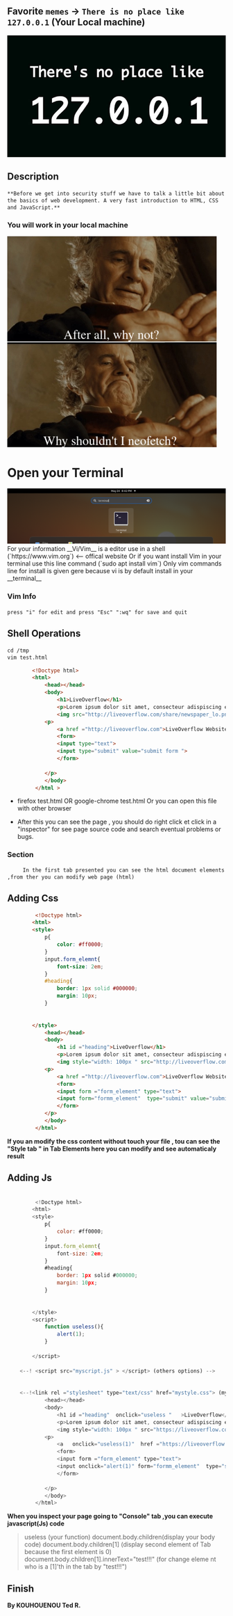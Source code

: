  ## Favorite `memes` -> `There is no place like 127.0.0.1` (Your Local machine)

<img src ="127.jpeg">

## Description
	**Before we get into security stuff we have to talk a little bit about the basics of web development. A very fast introduction to HTML, CSS and JavaScript.**

 ### You will work in your local machine
 <img src ="neofetch.webp">
 
 
# Open your __Terminal__


<img src ="open-terminal.png">
For your information __Vi/Vim__ is a editor use in a shell (`https://www.vim.org`) <-- offical website 
Or if you want install Vim in your terminal use this line command (`sudo apt install vim`)
Only vim commands line for install is given gere because vi is by default install in your __terminal__

### Vim Info

`press "i" for edit and press "Esc" ":wq" for save and quit` 

## Shell Operations


	cd /tmp
	vim test.html
	
	
```html
		<!Doctype html> 
		<html>
			<head></head>
			<body>
				<h1>LiveOverflow</h1>
				<p>Lorem ipsum dolor sit amet, consecteur adispiscing elit</p>
				<img src="http://liveoverflow.com/share/newspaper_lo.png">
			<p>
				<a href ="http://liveoverflow.com">LiveOverflow Website <a>
				<form>
				<input type="text">
				<input type="submit" value="submit form ">
				</form>
				
			</p>		
			</body>		
		 </html > 
```
		
* firefox test.html OR google-chrome test.html Or you can open this file with other browser
		 
+ After this you can see the page , you should do right click et click in a "inspector"
		 for see page source code and search eventual problems or bugs.
		 
### Section
		 In the first tab presented you can see the html document elements ,from ther you can modify web page (html)
		 
## Adding Css

```html 
		 <!Doctype html> 
		<html>
		<style>
			p{
				color: #ff0000;
			}
			input.form_elemnt{
				font-size: 2em;
			}
			#heading{
				border: 1px solid #000000;
				margin: 10px;
			}
		
		
		</style>
			<head></head>
			<body>
				<h1 id ="heading">LiveOverflow</h1>
				<p>Lorem ipsum dolor sit amet, consecteur adispiscing elit</p>
				<img style="width: 100px " src="http://liveoverflow.com/share/newspaper_lo.png">
			<p>
				<a href ="http://liveoverflow.com">LiveOverflow Website <a>
				<form>
				<input form ="form_element" type="text">
				<input form="formm_element"  type="submit" value="submit form ">
				</form>				
			</p>		
			</body>		
		 </html>
```		 
**If you an modify the css content without touch your file , tou can see the "Style tab " in Tab Elements  here you can modify and see automaticaly result**
		 
## Adding Js
```javascript		 
			 
		 <!Doctype html> 
		<html>
		<style>
			p{
				color: #ff0000;
			}
			input.form_elemnt{
				font-size: 2em;
			}
			#heading{
				border: 1px solid #000000;
				margin: 10px;
			}
		
		
		</style>
		<script>
			function useless(){
				alert(1);
			}

		</script>		

	<--! <script src="myscript.js" > </script> (others options) -->
		
		
	<--!<link rel ="stylesheet" type="text/css" href="mystyle.css"> (mystlyle.css must be on local , in your local machine, it's others options)-->
			<head></head>
			<body>
				<h1 id ="heading"  onclick="useless "   >LiveOverflow</h1>
				<p>Lorem ipsum dolor sit amet, consecteur adispiscing elit</p>
				<img style="width: 100px " src="https://liveoverflow.com/share/newspaper_lo.png">
			<p>
				<a   onclick="useless(1)"  href ="https://liveoverflow.com">LiveOverflow Website <a>
				<form>
				<input form ="form_element" type="text">
				<input onclick="alert(1)" form="formm_element"  type="submit" value="submit form ">
				</form>
				
			</p>		
			</body>		
		 </html>
```

__When you inspect your page going to "Console" tab ,you can execute javascript(Js) code__ 

>useless (your function)
>document.body.children(display your body code)
>document.body.children[1] (display second element of Tab because the first element is 0)
>document.body.children[1].innerText="test!!!" (for change eleme nt who is a [1]'th in the tab by "test!!!")		 	 

## Finish
**By KOUHOUENOU Ted R.**		 
